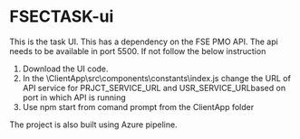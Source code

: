 # FSECTASK-ui
This is the task UI. This has a dependency on the FSE PMO API. The api needs to be available in port 5500. 
If not follow the below instruction
1) Download the UI code. 
2) In the \ClientApp\src\components\constants\index.js change the URL of API service for  PRJCT_SERVICE_URL and USR_SERVICE_URLbased on port in which API is running
3) Use npm start from comand prompt from the ClientApp folder

The project is also built using Azure pipeline.
